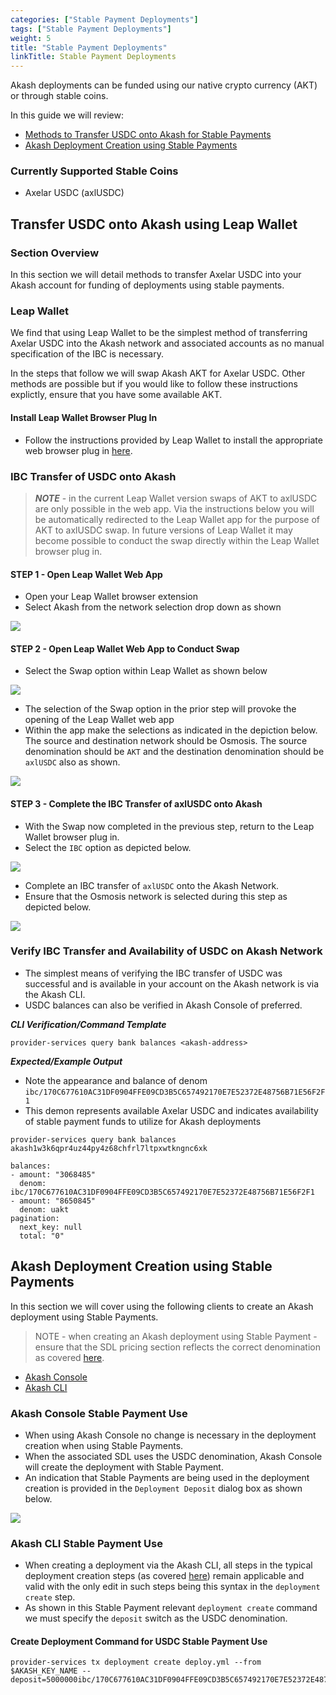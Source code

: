 ```yaml
---
categories: ["Stable Payment Deployments"]
tags: ["Stable Payment Deployments"]
weight: 5
title: "Stable Payment Deployments"
linkTitle: Stable Payment Deployments
---
```


Akash deployments can be funded using our native crypto currency (AKT) or through stable coins.

In this guide we will review:

- [Methods to Transfer USDC onto Akash for Stable Payments](#methods-to-transfer-usdc-onto-akash-for-stable-payments)
- [Akash Deployment Creation using Stable Payments](#akash-deployment-creation-using-stable-payments)

### Currently Supported Stable Coins

- Axelar USDC (axlUSDC)

## Transfer USDC onto Akash using Leap Wallet

### Section Overview

In this section we will detail methods to transfer Axelar USDC into your Akash account for funding of deployments using stable payments.

### Leap Wallet

We find that using Leap Wallet to be the simplest method of transferring Axelar USDC into the Akash network and associated accounts as no manual specification of the IBC is necessary.

In the steps that follow we will swap Akash AKT for Axelar USDC. Other methods are possible but if you would like to follow these instructions explictly, ensure that you have some available AKT.

#### Install Leap Wallet Browser Plug In

- Follow the instructions provided by Leap Wallet to install the appropriate web browser plug in [here](https://www.leapwallet.io/download).

### IBC Transfer of USDC onto Akash

> _**NOTE**_ - in the current Leap Wallet version swaps of AKT to axlUSDC are only possible in the web app. Via the instructions below you will be automatically redirected to the Leap Wallet app for the purpose of AKT to axlUSDC swap. In future versions of Leap Wallet it may become possible to conduct the swap directly within the Leap Wallet browser plug in.

#### STEP 1 - Open Leap Wallet Web App

- Open your Leap Wallet browser extension
- Select Akash from the network selection drop down as shown

![](../../assets/leapWalletWithAkashSelected.png)

#### STEP 2 - Open Leap Wallet Web App to Conduct Swap

- Select the Swap option within Leap Wallet as shown below

![](../../assets/leapWalletInitiateWebApp.png)

- The selection of the Swap option in the prior step will provoke the opening of the Leap Wallet web app
- Within the app make the selections as indicated in the depiction below. The source and destination network should be Osmosis. The source denomination should be `AKT` and the destination denomination should be `axlUSDC` also as shown.

![](../../assets/ibcSwap.png)

#### STEP 3 - Complete the IBC Transfer of axlUSDC onto Akash

- With the Swap now completed in the previous step, return to the Leap Wallet browser plug in.
- Select the `IBC` option as depicted below.

![](../../assets/initiateIBC.png)

- Complete an IBC transfer of `axlUSDC` onto the Akash Network.
- Ensure that the Osmosis network is selected during this step as depicted below.

![](../../assets/sendOntoAkash.png)

### Verify IBC Transfer and Availability of USDC on Akash Network

- The simplest means of verifying the IBC transfer of USDC was successful and is available in your account on the Akash network is via the Akash CLI.
- USDC balances can also be verified in Akash Console of preferred.

_**CLI Verification/Command Template**_

```
provider-services query bank balances <akash-address>
```

_**Expected/Example Output**_

- Note the appearance and balance of denom `ibc/170C677610AC31DF0904FFE09CD3B5C657492170E7E52372E48756B71E56F2F1`
- This demon represents available Axelar USDC and indicates availability of stable payment funds to utilize for Akash deployments

```
provider-services query bank balances akash1w3k6qpr4uz44py4z68chfrl7ltpxwtkngnc6xk

balances:
- amount: "3068485"
  denom: ibc/170C677610AC31DF0904FFE09CD3B5C657492170E7E52372E48756B71E56F2F1
- amount: "8650845"
  denom: uakt
pagination:
  next_key: null
  total: "0"
```

## Akash Deployment Creation using Stable Payments

In this section we will cover using the following clients to create an Akash deployment using Stable Payments.

> NOTE - when creating an Akash deployment using Stable Payment - ensure that the SDL pricing section reflects the correct denomination as covered [here](/docs/getting-started/stack-definition-language#stable-payment).

- [Akash Console](#cloudmos-deploy-stable-payment-use)
- [Akash CLI](#akash-cli-stable-payment-use)

### Akash Console Stable Payment Use

- When using Akash Console no change is necessary in the deployment creation when using Stable Payments.
- When the associated SDL uses the USDC denomination, Akash Console will create the deployment with Stable Payment.
- An indication that Stable Payments are being used in the deployment creation is provided in the `Deployment Deposit` dialog box as shown below.

![](../../assets/cloudmosStable.png)

### Akash CLI Stable Payment Use

- When creating a deployment via the Akash CLI, all steps in the typical deployment creation steps (as covered [here](/docs/deployments/akash-cli/installation/)) remain applicable and valid with the only edit in such steps being this syntax in the `deployment create` step.
- As shown in this Stable Payment relevant `deployment create` command we must specify the `deposit` switch as the USDC denomination.

#### Create Deployment Command for USDC Stable Payment Use

```
provider-services tx deployment create deploy.yml --from $AKASH_KEY_NAME --deposit=5000000ibc/170C677610AC31DF0904FFE09CD3B5C657492170E7E52372E48756B71E56F2F1
```
